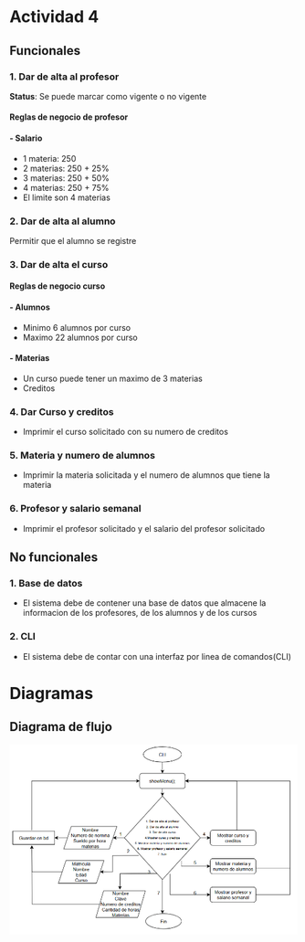 # Actividad 4

## Funcionales

### 1. **Dar de alta al profesor**

**Status**: Se puede marcar como vigente o no vigente

#### **Reglas de negocio de profesor**
#### - Salario
- 1 materia: 250
- 2 materias: 250 + 25% 
- 3 materias: 250 + 50%
- 4 materias: 250 + 75%
- El limite son 4 materias

### 2. **Dar de alta al alumno**
Permitir que el alumno se registre

### 3. **Dar de alta el curso**
#### **Reglas de negocio curso**

#### - Alumnos
- Minimo 6 alumnos por curso
- Maximo 22 alumnos por curso
#### - Materias 
- Un curso puede tener un maximo de 3 materias
- Creditos


### 4. **Dar Curso y creditos**
- Imprimir el curso solicitado con su numero de creditos

### 5. **Materia y numero de alumnos**
- Imprimir la materia solicitada y el numero de alumnos que tiene la materia 

### 6. **Profesor y salario semanal**
- Imprimir el profesor solicitado y el salario del profesor solicitado


## No funcionales

### 1. **Base de datos**
- El sistema debe de contener una base de datos que almacene la informacion de los profesores, de los alumnos y de los cursos

### 2. **CLI**
- El sistema debe de contar con una interfaz por linea de comandos(CLI)





# Diagramas

## **Diagrama de flujo**

![Diagrama de flujo](diagramas/image.png)

